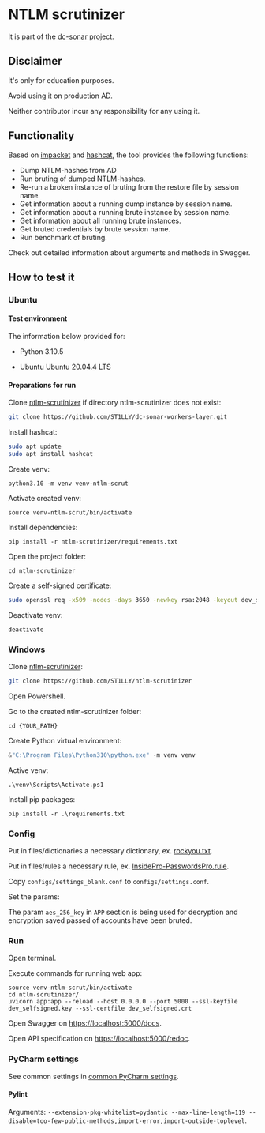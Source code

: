 # NTLM scrutinizer

It is part of the [dc-sonar](https://github.com/ST1LLY/dc-sonar) project.

## Disclaimer

It's only for education purposes.

Avoid using it on production AD.

Neither contributor incur any responsibility for any using it.

## Functionality

Based on [impacket](https://github.com/SecureAuthCorp/impacket) and [hashcat](https://github.com/hashcat/hashcat), the tool provides the following functions:

- Dump NTLM-hashes from AD
- Run bruting of dumped NTLM-hashes.
- Re-run a broken instance of bruting from the restore file by session name.
- Get information about a running dump instance by session name.
- Get information about a running brute instance by session name.
- Get information about all running brute instances.
- Get bruted credentials by brute session name.
- Run benchmark of bruting.

Check out detailed information about arguments and methods in Swagger.

## How to test it

### Ubuntu

#### Test environment

The information below provided for:

- Python 3.10.5

- Ubuntu Ubuntu 20.04.4 LTS

  

#### Preparations for run

Clone [ntlm-scrutinizer](https://github.com/ST1LLY/ntlm-scrutinizer) if directory ntlm-scrutinizer does not exist:

```bash
git clone https://github.com/ST1LLY/dc-sonar-workers-layer.git
```

Install hashcat:

```bash
sudo apt update
sudo apt install hashcat
```

Create venv:

```shell
python3.10 -m venv venv-ntlm-scrut
```

Activate created venv:

```shell
source venv-ntlm-scrut/bin/activate
```

Install dependencies:

```shell
pip install -r ntlm-scrutinizer/requirements.txt
```

Open the project folder:

```
cd ntlm-scrutinizer
```

Create a self-signed certificate:

```bash
sudo openssl req -x509 -nodes -days 3650 -newkey rsa:2048 -keyout dev_selfsigned.key -out dev_selfsigned.crt
```

Deactivate venv:

```
deactivate
```

### Windows

Clone [ntlm-scrutinizer](https://github.com/ST1LLY/ntlm-scrutinizer):

```bash
git clone https://github.com/ST1LLY/ntlm-scrutinizer
```

Open Powershell.

Go to the created ntlm-scrutinizer folder:

```
cd {YOUR_PATH}
```

Create Python virtual environment:

```powershell
&"C:\Program Files\Python310\python.exe" -m venv venv
```

Active venv:

```
.\venv\Scripts\Activate.ps1
```

Install pip packages:

```
pip install -r .\requirements.txt
```

### Config

Put in files/dictionaries a necessary dictionary, ex. [rockyou.txt](https://github.com/brannondorsey/naive-hashcat/releases/download/data/rockyou.txt).

Put in files/rules a necessary rule, ex. [InsidePro-PasswordsPro.rule](https://github.com/hashcat/hashcat/blob/master/rules/InsidePro-PasswordsPro.rule).

Copy `configs/settings_blank.conf` to `configs/settings.conf`.

Set the params:

The param `aes_256_key` in `APP` section is being used for decryption and encryption saved passed of accounts have been bruted.

### Run

Open terminal.

Execute commands for running web app:

```shell
source venv-ntlm-scrut/bin/activate
cd ntlm-scrutinizer/
uvicorn app:app --reload --host 0.0.0.0 --port 5000 --ssl-keyfile dev_selfsigned.key --ssl-certfile dev_selfsigned.crt
```

Open Swagger on [https://localhost:5000/docs](https://localhost:5000/docs).

Open API specification on [https://localhost:5000/redoc](https://localhost:5000/redoc).

### PyCharm settings

See common settings in [common PyCharm settings](https://github.com/ST1LLY/dc-sonar#pycharm-settings).

#### Pylint

Arguments: `--extension-pkg-whitelist=pydantic --max-line-length=119 --disable=too-few-public-methods,import-error,import-outside-toplevel`.

